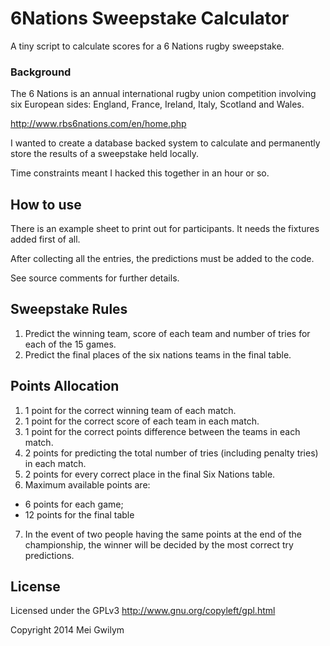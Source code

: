 # 6Nations Sweepstake Calculator

A tiny script to calculate scores for a 6 Nations rugby sweepstake.

### Background

The 6 Nations is an annual  international rugby union competition involving six European sides: England, France, Ireland, Italy, Scotland and Wales. 

http://www.rbs6nations.com/en/home.php

I wanted to create a database backed system to calculate and permanently store the results of a sweepstake held locally. 

Time constraints meant I hacked this together in an hour or so. 

## How to use

There is an example sheet to print out for participants. It needs the fixtures added first of all.

After collecting all the entries, the predictions must be added to the code. 

See source comments for further details. 

## Sweepstake Rules

1. Predict the winning team, score of each team and number of tries for each of the 15 games.
2. Predict the final places of the six nations teams in the final table.

## Points Allocation

1. 1 point for the correct winning team of each match.
2. 1 point for the correct score of each team in each match.
3. 1 point for the correct points difference between the teams in each match.
4. 2 points for predicting the total number of tries (including penalty tries) in each match.
5. 2 points for every correct place in the final Six Nations table.
6. Maximum available points are:
  * 6 points for each game;
  * 12 points for the final table
7. In the event of two people having the same points at the end of the championship, the winner will be decided by the most correct try predictions.

## License

Licensed under the GPLv3 http://www.gnu.org/copyleft/gpl.html

Copyright 2014 Mei Gwilym